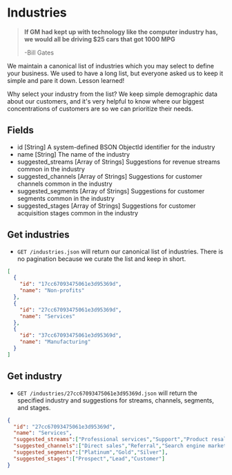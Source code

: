 Industries
========

> **If GM had kept up with technology like the computer industry has,
> we would all be driving $25 cars that got 1000 MPG**
>
> -Bill Gates

We maintain a canonical list of industries which you may select to define your business. We used to have a long list, but everyone asked us to keep it simple and pare it down. Lesson learned! 

Why select your industry from the list? We keep simple demographic data about our customers, and it's very helpful to know where our biggest concentrations of customers are so we can prioritize their needs.


Fields
------

* id [String] A system-defined BSON ObjectId identifier for the industry
* name [String] The name of the industry
* suggested_streams [Array of Strings] Suggestions for revenue streams common in the industry
* suggested_channels [Array of Strings] Suggestions for customer channels common in the industry
* suggested_segments [Array of Strings] Suggestions for customer segments common in the industry
* suggested_stages [Array of Strings] Suggestions for customer acquisition stages common in the industry


Get industries
------------

* `GET /industries.json` will return our canonical list of industries. There is no pagination because we curate the list and keep in short.

```json
[
  {
    "id": "17cc67093475061e3d95369d",
    "name": "Non-profits"
  },
  {
    "id": "27cc67093475061e3d95369d",
    "name": "Services"
  },
  {
    "id": "37cc67093475061e3d95369d",
    "name": "Manufacturing"
  }
]
```


Get industry
------------

* `GET /industries/27cc67093475061e3d95369d.json` will return the specified industry and suggestions for streams, channels, segments, and stages.

```json
{
  "id": "27cc67093475061e3d95369d",
  "name": "Services",
  "suggested_streams":["Professional services","Support","Product resale"],
  "suggested_channels":["Direct sales","Referral","Search engine marketing","Events","Content marketing"],
  "suggested_segments":["Platinum","Gold","Silver"],
  "suggested_stages":["Prospect","Lead","Customer"]
}
```
